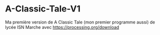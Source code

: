 # A-Classic-Tale-V1
Ma première version de A Classic Tale (mon premier programme aussi) de lycée ISN
Marche avec https://processing.org/download
